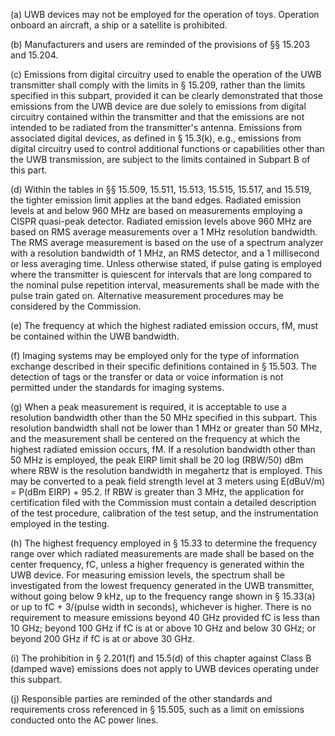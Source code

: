 (a) UWB devices may not be employed for the operation of toys. Operation onboard an aircraft, a ship or a satellite is prohibited.

(b) Manufacturers and users are reminded of the provisions of §§ 15.203 and 15.204.

(c) Emissions from digital circuitry used to enable the operation of the UWB transmitter shall comply with the limits in § 15.209, rather than the limits specified in this subpart, provided it can be clearly demonstrated that those emissions from the UWB device are due solely to emissions from digital circuitry contained within the transmitter and that the emissions are not intended to be radiated from the transmitter's antenna. Emissions from associated digital devices, as defined in § 15.3(k), e.g., emissions from digital circuitry used to control additional functions or capabilities other than the UWB transmission, are subject to the limits contained in Subpart B of this part.

(d) Within the tables in §§ 15.509, 15.511, 15.513, 15.515, 15.517, and 15.519, the tighter emission limit applies at the band edges. Radiated emission levels at and below 960 MHz are based on measurements employing a CISPR quasi-peak detector. Radiated emission levels above 960 MHz are based on RMS average measurements over a 1 MHz resolution bandwidth. The RMS average measurement is based on the use of a spectrum analyzer with a resolution bandwidth of 1 MHz, an RMS detector, and a 1 millisecond or less averaging time. Unless otherwise stated, if pulse gating is employed where the transmitter is quiescent for intervals that are long compared to the nominal pulse repetition interval, measurements shall be made with the pulse train gated on. Alternative measurement procedures may be considered by the Commission.

(e) The frequency at which the highest radiated emission occurs, fM, must be contained within the UWB bandwidth.

(f) Imaging systems may be employed only for the type of information exchange described in their specific definitions contained in § 15.503. The detection of tags or the transfer or data or voice information is not permitted under the standards for imaging systems.

(g) When a peak measurement is required, it is acceptable to use a resolution bandwidth other than the 50 MHz specified in this subpart. This resolution bandwidth shall not be lower than 1 MHz or greater than 50 MHz, and the measurement shall be centered on the frequency at which the highest radiated emission occurs, fM. If a resolution bandwidth other than 50 MHz is employed, the peak EIRP limit shall be 20 log (RBW/50) dBm where RBW is the resolution bandwidth in megahertz that is employed. This may be converted to a peak field strength level at 3 meters using E(dBuV/m) = P(dBm EIRP) + 95.2. If RBW is greater than 3 MHz, the application for certification filed with the Commission must contain a detailed description of the test procedure, calibration of the test setup, and the instrumentation employed in the testing.

(h) The highest frequency employed in § 15.33 to determine the frequency range over which radiated measurements are made shall be based on the center frequency, fC, unless a higher frequency is generated within the UWB device. For measuring emission levels, the spectrum shall be investigated from the lowest frequency generated in the UWB transmitter, without going below 9 kHz, up to the frequency range shown in § 15.33(a) or up to fC + 3/(pulse width in seconds), whichever is higher. There is no requirement to measure emissions beyond 40 GHz provided fC is less than 10 GHz; beyond 100 GHz if fC is at or above 10 GHz and below 30 GHz; or beyond 200 GHz if fC is at or above 30 GHz.

(i) The prohibition in § 2.201(f) and 15.5(d) of this chapter against Class B (damped wave) emissions does not apply to UWB devices operating under this subpart.

(j) Responsible parties are reminded of the other standards and requirements cross referenced in § 15.505, such as a limit on emissions conducted onto the AC power lines.

